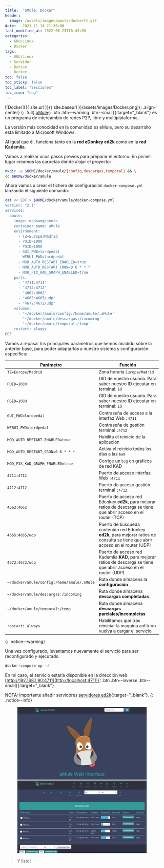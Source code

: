 ```yaml
---
title:  "aMule: Docker"
header:
  image: /assets/images/posts/dockertt.gif
date:   2021-11-14 21:30:00
last_modified_at: 2022-06-23T16:45:00
categories:
  - GNU/Linux
  - Docker
tags:
  - GNU/Linux
  - Servidor
  - Debian
  - Docker
toc: false
toc_sticky: false
toc_label: "Secciones"
toc_icon: "cog"
---
```


![Docker]({{ site.url }}{{ site.baseurl }}/assets/images/Docker.png){: .align-center}
{: .full}
[aMule](https://amule.org/){: .btn .btn--warning .btn--small}{:target="_blank"} es un programa de intercambio de redes P2P, libre y multiplataforma.

La versión más conocidad en la comunidad es eMule, pero su desarrollo esta limitado a Microsoft Windows.

Al igual que él, funciona tanto en la **red eDonkey ed2k** como en la **red Kademlia**.

Vamos a realizar unos pasos previos para preparar el entorno. En primer lugar creamos las carpetas donde alojar el proyecto:

```bash
mkdir -p $HOME/docker/amule/{config,descargas,temporal} && \
cd $HOME/docker/amule
```

Ahora vamos a crear el fichero de configuración `docker-compose.yml` lanzando el siguiente comando:

```bash
cat << EOF > $HOME/docker/amule/docker-compose.yml
version: "2.1"
services:
  amule:
    image: ngosang/amule
    container_name: aMule
    environment:
      - TZ=Europe/Madrid
      - PUID=1000
      - PGID=1000
      - GUI_PWD=lordpedal
      - WEBUI_PWD=lordpedal
      - MOD_AUTO_RESTART_ENABLED=true
      - MOD_AUTO_RESTART_CRON=0 6 * * *
      - MOD_FIX_KAD_GRAPH_ENABLED=true
    ports:
      - "4711:4711"
      - "4712:4712"
      - "4662:4662"
      - "4665:4665/udp"
      - "4672:4672/udp"
    volumes:
      - '~/docker/amule/config:/home/amule/.aMule'
      - '~/docker/amule/descargas:/incoming'
      - '~/docker/amule/temporal:/temp'
    restart: always
EOF
```

Vamos a repasar los principales parámetros que hemos añadido sobre la anterior base, para poder adaptarlos a nuestro sistema y configuración especifica:

| Parámetro | Función |
| ------ | ------ |
| `TZ=Europe/Madrid` | Zona horaria `Europa/Madrid` |
| `PUID=1000` | UID de nuestro usuario. Para saber nuestro ID ejecutar en terminal: `id` |
| `PGID=1000` | GID de nuestro usuario. Para saber nuestro ID ejecutar en terminal: `id` |
| `GUI_PWD=lordpedal` | Contraseña de acceso a la interfaz Web `:4711` |
| `WEBUI_PWD=lordpedal` | Contraseña de gestión terminal `:4712` |
| `MOD_AUTO_RESTART_ENABLED=true` | Habilita el reinicio de la aplicación |
| `MOD_AUTO_RESTART_CRON=0 6 * * *` | Activa el reinicio todos los días a las `6am` |
| `MOD_FIX_KAD_GRAPH_ENABLED=true` | Corrige un `bug` en gráficos de red KAD |
| `4711:4711` | Puerto de acceso interfaz Web `:4711` |
| `4712:4712` | Puerto de acceso gestión terminal `:4712` |
| `4662:4662` | Puerto de acceso red Edonkey **ed2k**, para mejorar ratios de descarga se tiene que abrir acceso en el router (TCP) |
| `4665:4665/udp` | Puerto de busqueda contenido red Edonkey **ed2k**, para mejorar ratios de consulta se tiene que abrir acceso en el router (UDP) |
| `4672:4672/udp` | Puerto de acceso red Kademlia **KAD**, para mejorar ratios de descarga se tiene que abrir acceso en el router (UDP) |
| `~/docker/amule/config:/home/amule/.aMule` | Ruta donde almacena la **configuración** |
| `~/docker/amule/descargas:/incoming` | Ruta donde almacena **descargas completadas** |
| `~/docker/amule/temporal:/temp` | Ruta donde almacena **descargas parciales/incompletas** |
| `restart: always` | Habilitamos que tras reiniciar la maquina anfitrion vuelva a cargar el servicio |
{: .notice--warning}

Una vez configurado, levantamos nuevamente el servicio para ser reconfigurado y ejecutado:

```bash
docker-compose up -d
```

En mi caso, el servicio estaría disponible en la dirección web [http://192.168.1.90:4711](http://localhost:4711){: .btn .btn--inverse .btn--small}{:target="_blank"}

NOTA: Importante añadir servidores [servidores ed2k](https://www.emule-security.org/serverlist/){:target="_blank"}.
{: .notice--info}

<figure class="half">
    <a href="/assets/images/posts/amule01.jpg"><img src="/assets/images/posts/amule01.jpg"></a>
    <a href="/assets/images/posts/amule02.jpg"><img src="/assets/images/posts/amule02.jpg"></a>
</figure>

> Y listo!
